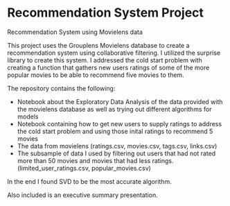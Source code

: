 # Recommendation System Project
Recommendation System using Movielens data

This project uses the Grouplens Movielens database to create a recommendation system using collaborative filtering.  I utilized the surprise library to create this system.  I addressed the cold start problem with creating a function that gathers new users ratings of some of the more popular movies to be able to recommend five movies to them.  

The repository contains the following:
- Notebook about the Exploratory Data Analysis of the data provided with the movielens database as well as trying out different algorithms for models
- Notebook containing how to get new users to supply ratings to address the cold start problem and using those inital ratings to recommend 5 movies
- The data from movielens (ratings.csv, movies.csv, tags.csv, links.csv)
- The subsample of data I used by filtering out users that had not rated more than 50 movies and movies that had less ratings. (limited_user_ratings.csv, popular_movies.csv)

In the end I found SVD to be the most accurate algorithm.

Also included is an executive summary presentation.
